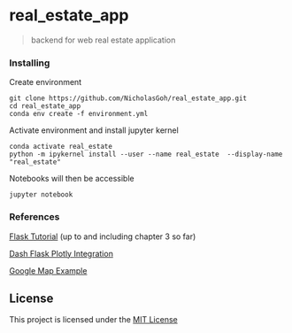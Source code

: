 # real_estate_app
> backend for web real estate application


### Installing

Create environment

	git clone https://github.com/NicholasGoh/real_estate_app.git
	cd real_estate_app
	conda env create -f environment.yml

Activate environment and install jupyter kernel

	conda activate real_estate
	python -m ipykernel install --user --name real_estate  --display-name "real_estate"
	
Notebooks will then be accessible

	jupyter notebook

### References

[Flask Tutorial](https://blog.miguelgrinberg.com/post/the-flask-mega-tutorial-part-i-hello-world) (up to and including chapter 3 so far)

[Dash Flask Plotly Integration](https://hackersandslackers.com/plotly-dash-with-flask/)

[Google Map Example](https://stackoverflow.com/questions/44218836/python-flask-googlemaps-get-users-current-location-latitude-and-longitude)

## License

This project is licensed under the [MIT License](LICENSE.md)
